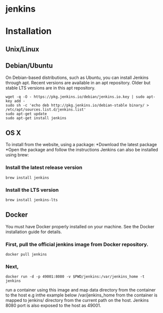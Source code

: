 # jenkins

# Installation

## Unix/Linux
## Debian/Ubuntu
  On Debian-based distributions, such as Ubuntu, you can install Jenkins through apt.
  Recent versions are available in an apt repository. Older but stable LTS versions are in this apt
  repository.

    wget -q -O - https://pkg.jenkins.io/debian/jenkins.io.key | sudo apt-key add -
    sudo sh -c 'echo deb http://pkg.jenkins.io/debian-stable binary/ >
    /etc/apt/sources.list.d/jenkins.list'
    sudo apt-get update
    sudo apt-get install jenkins
## OS X
  To install from the website, using a package:
  *Download the latest package
  *Open the package and follow the instructions
  Jenkins can also be installed using brew:
  
### Install the latest release version
    brew install jenkins
### Install the LTS version
    brew install jenkins-lts

## Docker
  You must have Docker properly installed on your machine. See the Docker installation guide for details.

### First, pull the official jenkins image from Docker repository.
    docker pull jenkins
    
### Next, 
    docker run -d -p 49001:8080 -v $PWD/jenkins:/var/jenkins_home -t jenkins
    
run a container using this image and map data directory from the container to the host
e.g inthe example below /var/jenkins_home from the container is mapped to jenkins/ directory from the
current path on the host. Jenkins 8080 port is also exposed to the host as 49001.
